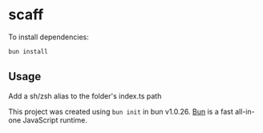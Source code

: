 # scaff

To install dependencies:

```bash
bun install
```

## Usage

Add a sh/zsh alias to the folder's index.ts path

This project was created using `bun init` in bun v1.0.26. [Bun](https://bun.sh) is a fast all-in-one JavaScript runtime.
